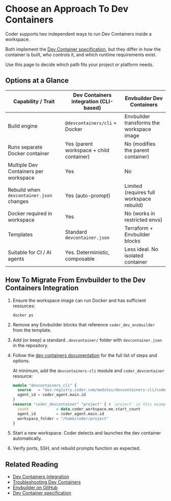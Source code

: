 # Choose an Approach To Dev Containers

Coder supports two independent ways to run Dev Containers inside a workspace.

Both implement the [Dev Container specification](https://containers.dev/), but they differ in how the container is built,
who controls it, and which runtime requirements exist.

Use this page to decide which path fits your project or platform needs.

## Options at a Glance

| Capability / Trait                       | Dev Containers integration (CLI-based)   | Envbuilder Dev Containers                 |
|------------------------------------------|------------------------------------------|-------------------------------------------|
| Build engine                             | `@devcontainers/cli` + Docker            | Envbuilder transforms the workspace image |
| Runs separate Docker container           | Yes (parent workspace + child container) | No (modifies the parent container)        |
| Multiple Dev Containers per workspace    | Yes                                      | No                                        |
| Rebuild when `devcontainer.json` changes | Yes (auto-prompt)                        | Limited (requires full workspace rebuild) |
| Docker required in workspace             | Yes                                      | No (works in restricted envs)             |
| Templates                                | Standard `devcontainer.json`             | Terraform + Envbuilder blocks             |
| Suitable for CI / AI agents              | Yes. Deterministic, composable           | Less ideal. No isolated container         |

## How To Migrate From Envbuilder to the Dev Containers Integration

1. Ensure the workspace image can run Docker and has sufficient resources:

   ```shell
   docker ps
   ```

1. Remove any Envbuilder blocks that reference `coder_dev_envbuilder` from the template.
1. Add (or keep) a standard `.devcontainer/` folder with `devcontainer.json` in the repository.
1. Follow the [dev containers documentation](./devcontainers.md) for the full list of steps and options.

   At minimum, add the `devcontainers-cli` module and `coder_devcontainer` resource:

   ```terraform
   module "devcontainers_cli" {
     source   = "dev.registry.coder.com/modules/devcontainers-cli/coder"
     agent_id = coder_agent.main.id
   }
   resource "coder_devcontainer" "project" { # `project` in this example is how users will connect to the dev container: `ssh://project.<workspace>.me.coder`
     count            = data.coder_workspace.me.start_count
     agent_id         = coder_agent.main.id
     workspace_folder = "/home/coder/project"
   }
   ```

1. Start a new workspace.
   Coder detects and launches the dev container automatically.
1. Verify ports, SSH, and rebuild prompts function as expected.

## Related Reading

- [Dev Containers Integration](./index.md)
- [Troubleshooting Dev Containers](../../../user-guides/devcontainers/troubleshooting-dev-containers.md)
- [Envbuilder on GitHub](https://github.com/coder/envbuilder)
- [Dev Container specification](https://containers.dev/)
